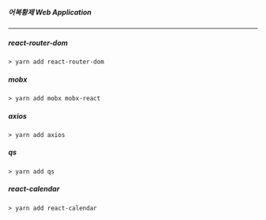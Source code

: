 ##### 어복황제 Web Application

---

##### react-router-dom
```
> yarn add react-router-dom
```
##### mobx
```
> yarn add mobx mobx-react
```
##### axios
```
> yarn add axios
```
##### qs
```
> yarn add qs
```
##### react-calendar
```
> yarn add react-calendar
```
